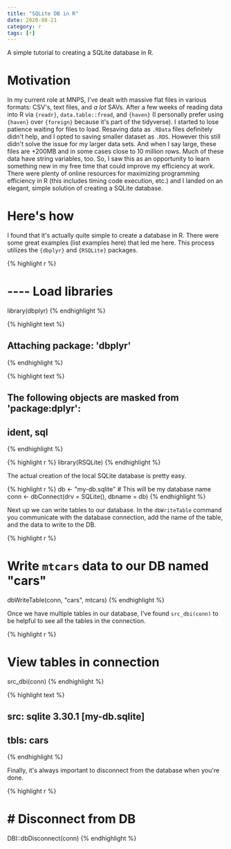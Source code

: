 ```yaml
---
title: "SQLite DB in R"
date: 2020-08-21
category: r
tags: [r]
---
```


A simple tutorial to creating a SQLite database in R.


# Motivation
In my current role at MNPS, I've dealt with massive flat files in various formats: CSV's, text files, and _a lot_ SAVs. 
After a few weeks of reading data into R via `{readr}`, `data.table::fread`, and `{haven}` (I personally prefer using `{haven}` over `{foreign}` because it's part of the tidyverse). I started to lose patience waiting for files to load. 
Resaving data as `.RData` files definitely didn't help, and I opted to saving smaller dataset as `.RDS`. 
However this still didn't solve the issue for my larger data sets. And when I say large, these files are +200MB and in some cases close to 10 million rows. Much of these data have string variables, too. 
So, I saw this as an opportunity to learn something new in my free time that could improve my efficiency at work. 
There were plenty of online resources for maximizing programming efficiency in R (this includes timing code execution, etc.) and I landed on an elegant, simple solution of creating a SQLite database. 

# Here's how
I found that it's actually quite simple to create a database in R. 
There were some great examples (list examples here) that led me here. 
This process utilizes the `{dbplyr}` and `{RSQLite}` packages. 


{% highlight r %}
# ---- Load libraries
library(dbplyr)
{% endhighlight %}



{% highlight text %}
## 
## Attaching package: 'dbplyr'
{% endhighlight %}



{% highlight text %}
## The following objects are masked from 'package:dplyr':
## 
##     ident, sql
{% endhighlight %}



{% highlight r %}
library(RSQLite)
{% endhighlight %}

The actual creation of the local SQLite database is pretty easy.

{% highlight r %}
db <- "my-db.sqlite"  # This will be my database name
conn <- dbConnect(drv = SQLite(), dbname = db)
{% endhighlight %}

Next up we can write tables to our database. 
In the `dbWriteTable` command you communicate with the database connection, add the name of the table, and the data to write to the DB.


{% highlight r %}
# Write `mtcars` data to our DB named "cars"
dbWriteTable(conn, "cars", mtcars)
{% endhighlight %}

Once we have multiple tables in our database, I've found `src_dbi(conn)` to be helpful to see all the tables in the connection.

{% highlight r %}
# View tables in connection
src_dbi(conn)
{% endhighlight %}



{% highlight text %}
## src:  sqlite 3.30.1 [my-db.sqlite]
## tbls: cars
{% endhighlight %}

Finally, it's always important to disconnect from the database when you're done.

{% highlight r %}
# # Disconnect from DB
DBI::dbDisconnect(conn)
{% endhighlight %}


